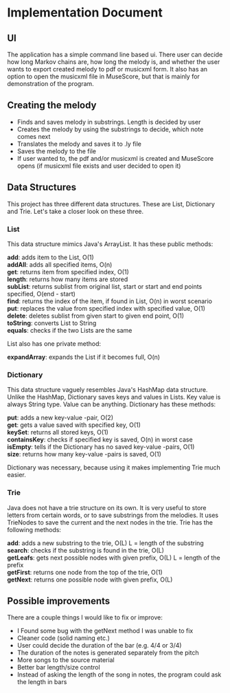 # Implementation Document

## UI

The application has a simple command line based ui. There user can decide how long Markov chains are, how long the melody is, and whether the user wants to 
export created melody to pdf or musicxml form. It also has an option to open the musicxml file in MuseScore, but that is mainly for demonstration of the program.

## Creating the melody

* Finds and saves melody in substrings. Length is decided by user
* Creates the melody by using the substrings to decide, which note comes next
* Translates the melody and saves it to .ly file
* Saves the melody to the file
* If user wanted to, the pdf and/or musicxml is created and MuseScore opens (if musicxml file exists and user decided to open it)

## Data Structures

This project has three different data structures. These are List, Dictionary and Trie. Let's take a closer look on these three.

### List

This data structure mimics Java's ArrayList. It has these public methods:

   **add**: adds item to the List, O(1)  
   **addAll**: adds all specified items, O(n)  
   **get**: returns item from specified index, O(1)  
   **length**: returns how many items are stored  
   **subList**: returns sublist from original list, start or start and end points specified, O(end - start)  
   **find**: returns the index of the item, if found in List, O(n) in worst scenario  
   **put**: replaces the value from specified index with specified value, O(1)  
   **delete**: deletes sublist from given start to given end point, O(1)  
   **toString**: converts List to String  
   **equals**: checks if the two Lists are the same  
   
List also has one private method:

   **expandArray**: expands the List if it becomes full, O(n)

### Dictionary

This data structure vaguely resembles Java's HashMap data structure. Unlike the HashMap, Dictionary saves keys and values in Lists. Key value is always String type. Value can be anything. Dictionary has these methods:

   **put**: adds a new key-value -pair, O(2)  
   **get**: gets a value saved with specified key, O(1)  
   **keySet**: returns all stored keys, O(1)  
   **containsKey**: checks if specified key is saved, O(n) in worst case  
   **isEmpty**: tells if the Dictionary has no saved key-value -pairs, O(1)  
   **size**: returns how many key-value -pairs is saved, O(1)  
   
Dictionary was necessary, because using it makes implementing Trie much easier.

### Trie

Java does not have a trie structure on its own. It is very useful to store letters from certain words, or to save substrings from the melodies. It uses TrieNodes to save the current and the next nodes in the trie. Trie has the following methods:

   **add**: adds a new substring to the trie, O(L) L = length of the substring  
   **search**: checks if the substring is found in the trie, O(L)  
   **getLeafs**: gets next possible nodes with given prefix, O(L) L = length of the prefix  
   **getFirst**: returns one node from the top of the trie, O(1)  
   **getNext**: returns one possible node with given prefix, O(L)  

## Possible improvements

There are a couple things I would like to fix or improve:
* I Found some bug with the getNext method I was unable to fix
* Cleaner code (solid naming etc.)
* User could decide the duration of the bar (e.g. 4/4 or 3/4)
* The duration of the notes is generated separately from the pitch
* More songs to the source material
* Better bar length/size control
* Instead of asking the length of the song in notes, the program could ask the length in bars
